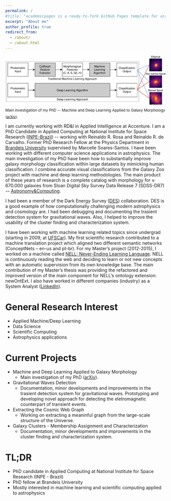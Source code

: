 ```yaml
---
permalink: /
#title: "academicpages is a ready-to-fork GitHub Pages template for academic personal websites"
excerpt: "About me"
author_profile: true
redirect_from: 
  - /about/
  - /about.html
---
```


![research](../images/research2.jpg) <sub>Main investigation of my PhD -- Machine and Deep Learning Applied to Galaxy Morphology ([arXiv](https://arxiv.org/abs/1901.07047)).</sub>

I am currently working with RD&I in Applied Intelligence at Accenture. I am a PhD Candidate in Applied Computing at National Institute for Space Research ([INPE-Brazil](http://www.inpe.br/)) -- working with Reinaldo R. Rosa and Reinaldo R. de Carvalho. Former PhD Research Fellow at the Physics Department in [Brandeis University](https://www.brandeis.edu/) supervised by Marcelle Soares-Santos. I have been working with different computer science applications in astrophysics. The main investigation of my PhD have been how to substantially improve galaxy morphology classification within large datasets by mimicking human classification. I combine accurate visual classifications from the Galaxy Zoo project with machine and deep learning methodologies. The main product of these years of research is a complete catalog with morphology for ≈ 670.000 galaxies from Sloan Digital Sky Survey Data Release 7 (SDSS-DR7) -– [Astronomy&Computing](https://doi.org/10.1016/j.ascom.2019.100334).

I had been a member of the Dark Energy Survey ([DES](https://www.darkenergysurvey.org/)) collaboration. DES is a good example of how computationally challenging modern astrophysics and cosmology are. I had been debugging and documenting the trasient detection system for gravitational waves. Also, I helped to improve the usability of the cluster finding and characterization system. 

I have been working with machine learning related topics since undergrad (starting in 2009, at [UFSCar](https://www2.ufscar.br/foreign-visitor/about-ufscar)). My first scientific research contributed to a machine translation project which aligned two different semantic networks (ConceptNets – en-us and pt-br). For my Master’s project (2012-2015), I worked on a machine called [NELL: Never-Ending Learning Language](https://rtw.ml.cmu.edu). NELL is continuously reading the web and deciding to learn or not new concepts with an automatic supervision from its own knowledge base. The main contribution of my Master’s thesis was providing the refactored and improved version of the main component for NELL’s ontology extension: newOntExt. I also have worked in different companies (industry) as a System Analyst ([LinkedIn](https://www.linkedin.com/in/paulobarchi)).

General Research Interest
======
- Applied Machine/Deep Learning 
- Data Science
- Scientific Computing
- Astrophysics applications

Current Projects
======
- Machine and Deep Learning Applied to Galaxy Morphology
  - Main investigation of my PhD ([arXiv](https://arxiv.org/abs/1901.07047)).
- Gravitational Waves Detection
  - Documentation, minor developments and improvements in the trasient detection system for gravitational waves. Prototyping and developing novel approach for detecting the eletromagnetic counterpart of transient events.
- Extracting the Cosmic Web Graph
  - Working on extracting a meaninful graph from the large-scale structure of the Universe. 
- Galaxy Clusters - Membership Assignment and Characterization
  - Documentation, minor developments and improvements in the cluster finding and characterization system.
  
TL;DR
======
- PhD candidate in Applied Computing at National Institute for Space Research (INPE - Brazil)
- PhD fellow at Brandeis University
- Mostly interested in machine learning and scientific computing applied to astrophysics
